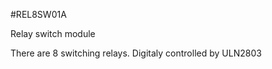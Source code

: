 <!--- PrjInfo ---> <!--- Please remove this line after manually editing --->
<!--- 00a56be08b96043df9e37d6aff7b6990 --->
<!--- Created:20170111-16:38: ---> 
<!--- Author:Mlab: ---> 
<!--- AuthorEmail:mlab@mlab.cz: ---> 
<!--- Tags:imported: ---> 
<!--- Ust:None: ---> 
<!--- Name:REL8SW01A: --->
#REL8SW01A 
<!--- LongName --->
Relay switch module
<!--- ELongName ---> 

<!--- Lead --->
There are 8 switching relays. Digitaly controlled by ULN2803
<!--- ELead ---> 


​
​
<!--- Description --->
<!--- EDescription --->
<!--- Content --->
<!--- EContent --->
            
